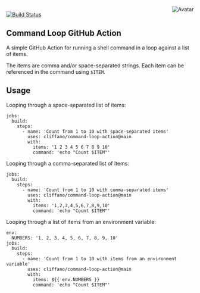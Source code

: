 <img align="right" src="https://raw.github.com/cliffano/command-loop-action/master/avatar.jpg" alt="Avatar"/>

[![Build Status](https://github.com/cliffano/command-loop-action/workflows/CI/badge.svg)](https://github.com/cliffano/command-loop-action/actions?query=workflow%3ACI)
<br/>

Command Loop GitHub Action
--------------------------

A simple GitHub Action for running a shell command in a loop against a list of items.

The items are comma and/or space-separated strings. Each item can be referenced in the command using `$ITEM`.

Usage
-----

Looping through a space-separated list of items:

    jobs:
      build:
        steps:
          - name: 'Count from 1 to 10 with space-separated items'
            uses: cliffano/command-loop-action@main
            with:
              items: '1 2 3 4 5 6 7 8 9 10'
              command: 'echo "Count $ITEM"'

Looping through a comma-separated list of items:

    jobs:
      build:
        steps:
          - name: 'Count from 1 to 10 with comma-separated items'
            uses: cliffano/command-loop-action@main
            with:
              items: '1,2,3,4,5,6,7,8,9,10'
              command: 'echo "Count $ITEM"'

Looping through a list of items from an environment variable:

    env:
      NUMBERS: '1, 2, 3, 4, 5, 6, 7, 8, 9, 10'
    jobs:
      build:
        steps:
          - name: 'Count from 1 to 10 with items from an environment variable'
            uses: cliffano/command-loop-action@main
            with:
              items: ${{ env.NUMBERS }}
              command: 'echo "Count $ITEM"'
